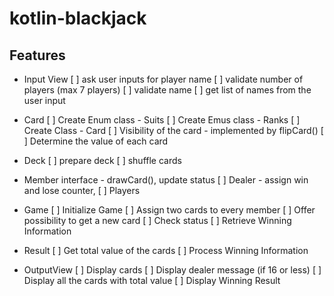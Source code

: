 # kotlin-blackjack

## Features 
- Input View 
[ ] ask user inputs for player name
[ ] validate number of players (max 7 players)
[ ] validate name 
[ ] get list of names from the user input

- Card 
[ ] Create Enum class - Suits
[ ] Create Emus class - Ranks
[ ] Create Class - Card
[ ] Visibility of the card - implemented by flipCard() 
[ ] Determine the value of each card

- Deck
[ ] prepare deck
[ ] shuffle cards

- Member interface - drawCard(), update status
[ ] Dealer - assign win and lose counter, 
[ ] Players 

- Game 
[ ] Initialize Game
[ ] Assign two cards to every member
[ ] Offer possibility to get a new card
[ ] Check status
[ ] Retrieve Winning Information

- Result 
[ ] Get total value of the cards
[ ] Process Winning Information

- OutputView
[ ] Display cards
[ ] Display dealer message (if 16 or less)
[ ] Display all the cards with total value
[ ] Display Winning Result
